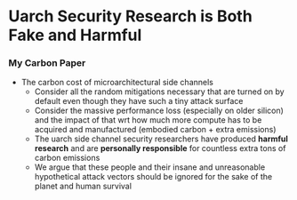 # Uarch Security Research is Both Fake and Harmful

<!-- - for the 'research blog' - timely random research-related thoughts -->

### My Carbon Paper

- The carbon cost of microarchitectural side channels
  - Consider all the random mitigations necessary that are turned on by default even though they have such a tiny attack surface
  - Consider the massive performance loss (especially on older silicon) and the impact of that wrt how much more compute has to be acquired and manufactured (embodied carbon + extra emissions)
  - The uarch side channel security researchers have produced **harmful research** and are **personally responsible** for countless extra tons of carbon emissions
  - We argue that these people and their insane and unreasonable hypothetical attack vectors should be ignored for the sake of the planet and human survival
